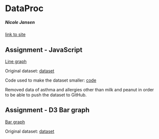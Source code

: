 # DataProc
##### Nicole Jansen
[link to site](https://nicoleajansen.github.io/DataProc/)


## Assignment - JavaScript
[Line graph](https://nicoleajansen.github.io/DataProc/homework/Week_3/index.html)

Original dataset: [dataset](https://zenodo.org/record/44529#.XHiUxfZFzIU)

Code used to make the dataset smaller: [code](homework/Week_3/tinyfyCSV.py)

  Removed data of asthma and allergies other than milk and peanut in order to be able to push the dataset to GitHub.


## Assignment - D3 Bar graph
[Bar graph](https://nicoleajansen.github.io/DataProc/homework/Week_4/index.html)

Original dataset: [dataset](https://data.oecd.org/energy/renewable-energy.htm)
